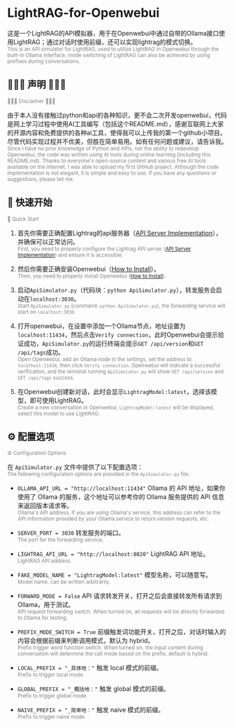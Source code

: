 # LightRAG-for-Openwebui

这是一个LightRAG的API模拟器，用于在Openwebui中通过自带的Ollama接口使用LightRAG；通过对话时使用前缀，还可以实现lightrag的模式切换。  
<small style="color:gray;">This is an API simulator for LightRAG, used to utilize LightRAG in Openwebui through the built-in Ollama interface; mode switching of LightRAG can also be achieved by using prefixes during conversations.</small>

## 🎉🎉🎉 声明 🎉🎉🎉  
<small style="color:gray;"> 🎉🎉🎉 Disclaimer 🎉🎉🎉</small>

由于本人没有接触过python和api的各种知识，更不会二次开发openwebui，代码是网上学习过程中使用AI工具编写（包括这个README.md），感谢互联网上大家的开源内容和免费提供的各种ai工具，使得我可以上传我的第一个github小项目。尽管代码实现过程并不优美，但胜在简单易用。如有任何问题或建议，请告诉我。  
<small style="color:gray;">Since I have no prior knowledge of Python and APIs, nor the ability to redevelop Openwebui, the code was written using AI tools during online learning (including this README.md). Thanks to everyone's open-source content and various free AI tools available on the internet, I was able to upload my first GitHub project. Although the code implementation is not elegant, it is simple and easy to use. If you have any questions or suggestions, please tell me.</small>

## 🚀 快速开始  
<small style="color:gray;"> 🚀 Quick Start</small>

1. 首先你需要正确配置Lightrag的api服务器（[API Server Implementation](https://github.com/HKUDS/LightRAG/blob/main/README.md#api-server-implementation)），并确保可以正常访问。  
   <small style="color:gray;">First, you need to properly configure the Lightrag API server ([API Server Implementation](https://github.com/HKUDS/LightRAG/blob/main/README.md#api-server-implementation)) and ensure it is accessible.</small>

2. 然后你需要正确安装Openwebui（[How to Install](https://github.com/open-webui/open-webui?tab=readme-ov-file#how-to-install-)）。  
   <small style="color:gray;">Then, you need to properly install Openwebui ([How to Install](https://github.com/open-webui/open-webui?tab=readme-ov-file#how-to-install-)).</small>

3. 启动`ApiSimulator.py`（代码块：`python ApiSimulator.py`），转发服务会启动在`localhost:3030`。  
   <small style="color:gray;">Start `ApiSimulator.py` (command: `python ApiSimulator.py`), the forwarding service will start on `localhost:3030`.</small>

4. 打开openwebui，在设置中添加一个Ollama节点，地址设置为`localhost:11434`，然后点击`Verify connection`，此时Openwebui会提示验证成功，`ApiSimulator.py`的运行终端会提示`GET /api/version`和`GET /api/tags`成功。  
   <small style="color:gray;">Open Openwebui, add an Ollama node in the settings, set the address to `localhost:11434`, then click `Verify connection`. Openwebui will indicate a successful verification, and the terminal running `ApiSimulator.py` will show `GET /api/version` and `GET /api/tags` success.</small>

5. 在Openwebui创建新对话，此时会显示`LightragModel:latest`，选择该模型，即可使用LightRAG。  
   <small style="color:gray;">Create a new conversation in Openwebui, `LightragModel:latest` will be displayed, select this model to use LightRAG.</small>

## ⚙️ 配置选项  
<small style="color:gray;"> ⚙️ Configuration Options</small>

在 `ApiSimulator.py` 文件中提供了以下配置选项：  
<small style="color:gray;">The following configuration options are provided in the `ApiSimulator.py` file:</small>

- `OLLAMA_API_URL = "http://localhost:11434"`  Ollama 的 API 地址，如果你使用了 Ollama 的服务，这个地址可以参考你的 Ollama 服务提供的 API 信息来返回版本请求等。  
  <small style="color:gray;">Ollama's API address. If you are using Ollama's service, this address can refer to the API information provided by your Ollama service to return version requests, etc.</small>

- `SERVER_PORT = 3030`  转发服务的端口。  
  <small style="color:gray;">The port for the forwarding service.</small>

- `LIGHTRAG_API_URL = "http://localhost:8020"`  LightRAG API 地址。  
  <small style="color:gray;">LightRAG API address.</small>

- `FAKE_MODEL_NAME = "LightragModel:latest"`  模型名称，可以随意写。  
  <small style="color:gray;">Model name, can be written arbitrarily.</small>

- `FORWARD_MODE = False`  API 请求转发开关，打开之后会直接转发所有请求到 Ollama，用于测试。  
  <small style="color:gray;">API request forwarding switch. When turned on, all requests will be directly forwarded to Ollama for testing.</small>

- `PREFIX_MODE_SWITCH = True`  前缀触发词功能开关，打开之后，对话时输入的内容会根据前缀来判断调用模式，默认为 hybrid。  
  <small style="color:gray;">Prefix trigger word function switch. When turned on, the input content during conversation will determine the call mode based on the prefix, default is hybrid.</small>

- `LOCAL_PREFIX = "_具体地："`  触发 local 模式的前缀。  
  <small style="color:gray;">Prefix to trigger local mode.</small>

- `GLOBAL_PREFIX = "_概括地："`  触发 global 模式的前缀。  
  <small style="color:gray;">Prefix to trigger global mode.</small>

- `NAIVE_PREFIX = "_简单地："`  触发 naive 模式的前缀。  
  <small style="color:gray;">Prefix to trigger naive mode.</small>
